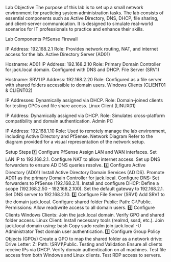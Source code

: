 Lab Objective
The purpose of this lab is to set up a small network environment for practicing system administration tasks. The lab consists of essential components such as Active Directory, DNS, DHCP, file sharing, and client-server communication. It is designed to simulate real-world scenarios for IT professionals to practice and enhance their skills.

Lab Components
PfSense Firewall

IP Address: 192.168.2.1
Role: Provides network routing, NAT, and internet access for the lab.
Active Directory Server (AD01)

Hostname: AD01
IP Address: 192.168.2.10
Role: Primary Domain Controller for jack.local domain. Configured with DNS and DHCP.
File Server (SRV1)

Hostname: SRV1
IP Address: 192.168.2.20
Role: Configured as a file server with shared folders accessible to domain users.
Windows Clients (CLIENT01 & CLIENT02)

IP Addresses: Dynamically assigned via DHCP.
Role: Domain-joined clients for testing GPOs and file share access.
Linux Client (LINUX01)

IP Address: Dynamically assigned via DHCP.
Role: Simulates cross-platform compatibility and domain authentication.
Admin PC

IP Address: 192.168.1.10
Role: Used to remotely manage the lab environment, including Active Directory and PfSense.
Network Diagram
Refer to the diagram provided for a visual representation of the network setup.

Setup Steps
1️⃣ Configure PfSense
Assign LAN and WAN interfaces.
Set LAN IP to 192.168.2.1.
Configure NAT to allow internet access.
Set up DNS forwarders to ensure AD DNS queries resolve.
2️⃣ Configure Active Directory (AD01)
Install Active Directory Domain Services (AD DS).
Promote AD01 as the primary Domain Controller for jack.local.
Configure DNS:
Set forwarders to PfSense (192.168.2.1).
Install and configure DHCP:
Define a scope (192.168.2.50 - 192.168.2.100).
Set the default gateway to 192.168.2.1.
Set DNS server to 192.168.2.10.
3️⃣ Configure File Server (SRV1)
Add SRV1 to the domain jack.local.
Configure shared folder Public:
Path: C:\Public.
Permissions: Allow read/write access to all domain users.
4️⃣ Configure Clients
Windows Clients:
Join the jack.local domain.
Verify GPO and shared folder access.
Linux Client:
Install necessary tools (realmd, sssd, etc.).
Join jack.local domain using:
bash
Copy
sudo realm join jack.local -U Administrator
Test domain user authentication.
5️⃣ Configure Group Policy Objects (GPOs)
Create a GPO to map the shared folder as a network drive:
Drive Letter: Z:
Path: \\SRV1\Public.
Testing and Validation
Ensure all clients receive IPs via DHCP.
Verify domain authentication on all machines.
Test file access from both Windows and Linux clients.
Test RDP access to servers.
